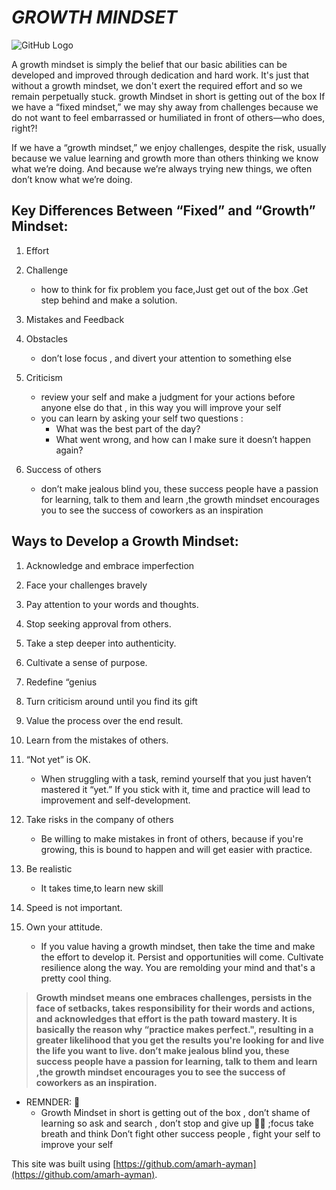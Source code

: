# ***GROWTH MINDSET***



![GitHub Logo](https://g.foolcdn.com/editorial/images/502630/gettyimages-956031274.jpg)


A growth mindset is simply the belief that our basic abilities can be developed and improved through dedication and hard work. 
It's just that without a growth mindset, we don't exert the required effort and so we remain perpetually stuck.
growth Mindset in short is getting out of the box 
If we have a “fixed mindset,” we may shy away from challenges because we do not want to feel embarrassed or humiliated in front of others—who does, right?! 

If we have a “growth mindset,” we enjoy challenges, despite the risk, usually because we value learning and growth more than others thinking we know what we’re doing. 
And because we’re always trying new things, we often don’t know what we’re doing.

##  **Key Differences Between “Fixed” and “Growth” Mindset:**
1. Effort
2. Challenge 
    - how to think for fix problem you face,Just get out of the box .Get step behind and make a solution.
3. Mistakes and Feedback
2. Obstacles 
    - don’t lose focus , and divert your attention to something else
4. Criticism
    - review your self and make a judgment for your actions before anyone else do that , in this way you will improve your self 
    - you can learn by asking your self two questions :
        - What was the best part of the day?
        - What went wrong, and how can I make sure it doesn’t happen again?

5. Success of others 
    - don’t make jealous blind you, 
these success people have  a passion for learning, talk to them and learn ,the growth mindset encourages you to see the success of coworkers as an inspiration

## Ways to Develop a Growth Mindset:
 
1. Acknowledge and embrace imperfection

2. Face your challenges bravely

3. Pay attention to your words and thoughts.

4. Stop seeking approval from others.

5. Take a step deeper into authenticity.

6. Cultivate a sense of purpose.

7. Redefine “genius

8. Turn criticism around until you find its gift

9. Value the process over the end result.

 10. Learn from the mistakes of others.
 
 11. “Not yet” is OK. 
     - When struggling with a task, remind yourself that you just haven’t mastered it “yet.”
 If you stick with it, time and practice will lead to improvement and self-development.
 
 12. Take risks in the company of others
     - Be willing to make mistakes in front of others, because if you're growing, this is bound to happen and will get easier with practice.
 
 13. Be realistic 
     - It takes time,to learn new skill
 
 14. Speed is not important.
 
 15. Own your attitude. 
     - If you value having a growth mindset, then take the time and make the effort to develop it. 
 Persist and opportunities will come. Cultivate resilience along the way. You are remolding your mind and that's a pretty cool thing.
 



 >**Growth mindset means one embraces challenges, persists in the face of setbacks, takes responsibility for their words and actions, and acknowledges that effort is the path toward mastery. It is basically the reason why “practice makes perfect.",
 resulting in a greater likelihood that you get the results you're looking for and live the life you want to live.
 don’t make jealous blind you, these success people have  a passion for learning, talk to them and learn ,the growth mindset encourages you to see the success of coworkers as an inspiration.**








   - REMNDER:  📣
        - Growth Mindset in short is getting out of the box , don’t shame of learning so ask and search , don’t stop and give up  💪🏻  ;focus take breath and think 
Don’t fight other success people , fight your self to improve your self  



 This site was built using [https://github.com/amarh-ayman](https://github.com/amarh-ayman).
